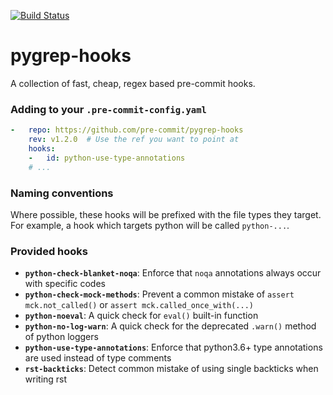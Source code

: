 [![Build Status](https://travis-ci.org/pre-commit/pygrep-hooks.svg?branch=master)](https://travis-ci.org/pre-commit/pygrep-hooks)

pygrep-hooks
============

A collection of fast, cheap, regex based pre-commit hooks.


### Adding to your `.pre-commit-config.yaml`

```yaml
-   repo: https://github.com/pre-commit/pygrep-hooks
    rev: v1.2.0  # Use the ref you want to point at
    hooks:
    -   id: python-use-type-annotations
    # ...
```

### Naming conventions

Where possible, these hooks will be prefixed with the file types they target.
For example, a hook which targets python will be called `python-...`.

### Provided hooks

[generated]: # (generated)
- **`python-check-blanket-noqa`**: Enforce that `noqa` annotations always occur with specific codes
- **`python-check-mock-methods`**: Prevent a common mistake of `assert mck.not_called()` or `assert mck.called_once_with(...)`
- **`python-noeval`**: A quick check for `eval()` built-in function
- **`python-no-log-warn`**: A quick check for the deprecated `.warn()` method of python loggers
- **`python-use-type-annotations`**: Enforce that python3.6+ type annotations are used instead of type comments
- **`rst-backticks`**: Detect common mistake of using single backticks when writing rst
